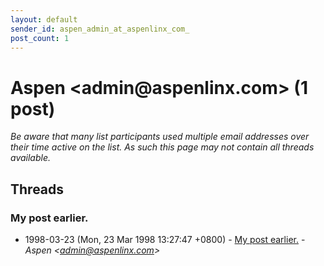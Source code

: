 ```yaml
---
layout: default
sender_id: aspen_admin_at_aspenlinx_com_
post_count: 1
---
```


# Aspen <admin<span>@</span>aspenlinx.com> (1 post)

_Be aware that many list participants used multiple email addresses over their time active on the list. As such this page may not contain all threads available._

## Threads

### My post earlier.
+ 1998-03-23 (Mon, 23 Mar 1998 13:27:47 +0800) - [My post earlier.](/archive/1998/03/f88ec8d671bc4b3984e2979f4ca3cc34cc7c3a3f78ba7df2a73bf05514e9724c) - _Aspen \<admin@aspenlinx.com\>_

